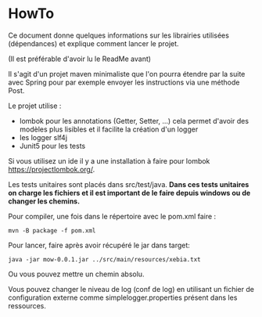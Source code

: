 # HowTo

Ce document donne quelques informations sur les librairies utilisées (dépendances) et explique comment lancer le projet.

(Il est préférable d'avoir lu le ReadMe avant)

Il s'agit d'un projet maven minimaliste que l'on pourra étendre par la suite avec Spring pour par exemple envoyer les instructions via une méthode Post.

Le projet utilise :
- lombok pour les annotations (Getter, Setter, ...) cela permet d'avoir des modèles plus lisibles et il facilite la création d'un logger
- les logger slf4j
- Junit5 pour les tests

Si vous utilisez un ide il y a une installation à faire pour lombok https://projectlombok.org/.

Les tests unitaires sont placés dans src/test/java.
**Dans ces tests unitaires on charge les fichiers et il est important de le faire depuis windows ou de changer les chemins.**

Pour compiler, une fois dans le répertoire avec le pom.xml faire :
```shell
mvn -B package -f pom.xml
```


Pour lancer, faire après avoir récupéré le jar dans target:
```shell
java -jar mow-0.0.1.jar ../src/main/resources/xebia.txt
```

Ou vous pouvez mettre un chemin absolu.

Vous pouvez changer le niveau de log (conf de log) en utilisant un fichier de configuration externe comme simplelogger.properties présent dans les ressources.

